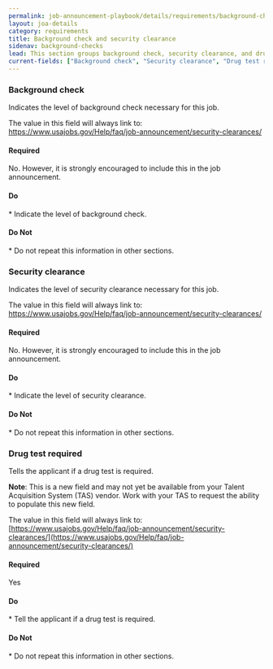 ```yaml
---
permalink: job-announcement-playbook/details/requirements/background-check/
layout: joa-details
category: requirements
title: Background check and security clearance
sidenav: background-checks
lead: This section groups background check, security clearance, and drug test in a consistent location.
current-fields: ["Background check", "Security clearance", "Drug test required"]
---
```


### Background check

Indicates the level of background check necessary for this job.

The value in this field will always link to: https://www.usajobs.gov/Help/faq/job-announcement/security-clearances/

#### Required
No. However, it is strongly encouraged to include this in the job announcement.

<div class="usajobs-recruitment-joa-playbook-details__container">
<div class="usajobs-recruitment-joa-playbook-details__do">
  <h4><span class="fa fa-check"></span> Do</h4>
  * Indicate the level of background check.
</div>
<div class="usajobs-recruitment-joa-playbook-details__do-not">
  <h4><span class="fa fa-times"></span> Do Not</h4>
  * Do not repeat this information in other sections.
</div>
</div>


### Security clearance

Indicates the level of security clearance necessary for this job.

The value in this field will always link to: https://www.usajobs.gov/Help/faq/job-announcement/security-clearances/

#### Required
No. However, it is strongly encouraged to include this in the job announcement.

<div class="usajobs-recruitment-joa-playbook-details__container">
<div class="usajobs-recruitment-joa-playbook-details__do">
  <h4><span class="fa fa-check"></span> Do</h4>
  * Indicate the level of security clearance.
</div>
<div class="usajobs-recruitment-joa-playbook-details__do-not">
  <h4><span class="fa fa-times"></span> Do Not</h4>
  * Do not repeat this information in other sections.
</div>
</div>


### Drug test required

Tells the applicant if a drug test is required.

**Note**: This is a new field and may not yet be available from your Talent Acquisition System (TAS) vendor. Work with your TAS to request the ability to populate this new field.

The value in this field will always link to: [https://www.usajobs.gov/Help/faq/job-announcement/security-clearances/](https://www.usajobs.gov/Help/faq/job-announcement/security-clearances/)

#### Required
Yes

<div class="usajobs-recruitment-joa-playbook-details__container">
<div class="usajobs-recruitment-joa-playbook-details__do">
  <h4><span class="fa fa-check"></span> Do</h4>
  * Tell the applicant if a drug test is required.
</div>
<div class="usajobs-recruitment-joa-playbook-details__do-not">
  <h4><span class="fa fa-times"></span> Do Not</h4>
  * Do not repeat this information in other sections.
</div>
</div>
